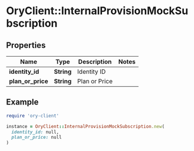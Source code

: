 # OryClient::InternalProvisionMockSubscription

## Properties

| Name | Type | Description | Notes |
| ---- | ---- | ----------- | ----- |
| **identity_id** | **String** | Identity ID |  |
| **plan_or_price** | **String** | Plan or Price |  |

## Example

```ruby
require 'ory-client'

instance = OryClient::InternalProvisionMockSubscription.new(
  identity_id: null,
  plan_or_price: null
)
```

